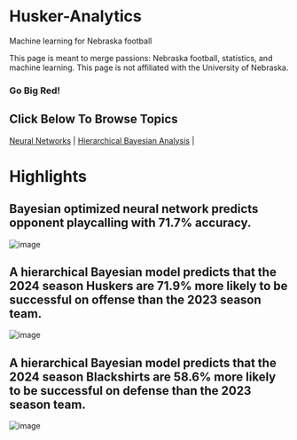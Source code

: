 # Husker-Analytics
Machine learning for Nebraska football

This page is meant to merge passions: Nebraska football, statistics, and machine learning. This page is not affiliated with the University of Nebraska.

### Go Big Red!

## Click Below To Browse Topics

[Neural Networks](NeuralNet.md)  |  [Hierarchical Bayesian Analysis](HierarchicalBayes.md)  |  

# Highlights

## Bayesian optimized neural network predicts opponent playcalling with 71.7% accuracy.
![image](https://github.com/user-attachments/assets/8f6dc492-b99a-4d89-a4e2-a7d1961d4c95)


## A hierarchical Bayesian model predicts that the 2024 season Huskers are 71.9% more likely to be successful on offense than the 2023 season team.

![image](https://github.com/user-attachments/assets/4c2a0d99-4459-4ccb-b9aa-0bcba53a8de4)

## A hierarchical Bayesian model predicts that the 2024 season Blackshirts are 58.6% more likely to be successful on defense than the 2023 season team.

![image](https://github.com/user-attachments/assets/e813d1d5-3bca-4d31-af45-e79f401f802c)
